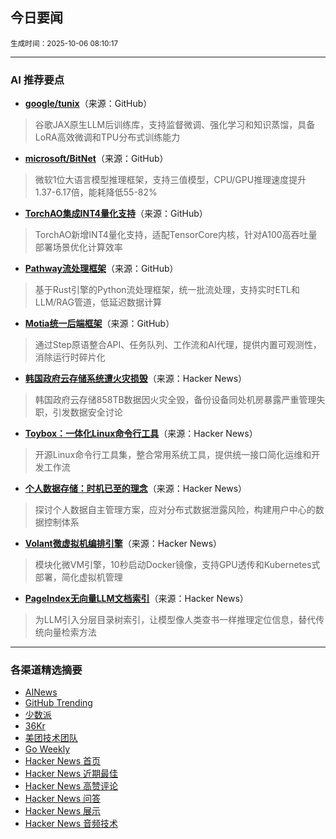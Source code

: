 ## 今日要闻

<sub> 生成时间：2025-10-06 08:10:17</sub>


---

### AI 推荐要点

- **[google/tunix](https://github.com/google/tunix)**（来源：GitHub）  
> 谷歌JAX原生LLM后训练库，支持监督微调、强化学习和知识蒸馏，具备LoRA高效微调和TPU分布式训练能力

- **[microsoft/BitNet](https://github.com/microsoft/BitNet)**（来源：GitHub）  
> 微软1位大语言模型推理框架，支持三值模型，CPU/GPU推理速度提升1.37-6.17倍，能耗降低55-82%

- **[TorchAO集成INT4量化支持](https://github.com/pytorch/ao?tab=readme-ov-file#-quick-start)**（来源：GitHub）  
> TorchAO新增INT4量化支持，适配TensorCore内核，针对A100高吞吐量部署场景优化计算效率

- **[Pathway流处理框架](https://github.com/pathwaycom/pathway)**（来源：GitHub）  
> 基于Rust引擎的Python流处理框架，统一批流处理，支持实时ETL和LLM/RAG管道，低延迟数据计算

- **[Motia统一后端框架](https://github.com/MotiaDev/motia)**（来源：GitHub）  
> 通过Step原语整合API、任务队列、工作流和AI代理，提供内置可观测性，消除运行时碎片化

- **[韩国政府云存储系统遭火灾损毁](https://news.ycombinator.com/item?id=45483386)**（来源：Hacker News）  
> 韩国政府云存储858TB数据因火灾全毁，备份设备同处机房暴露严重管理失职，引发数据安全讨论

- **[Toybox：一体化Linux命令行工具](https://news.ycombinator.com/item?id=45484284)**（来源：Hacker News）  
> 开源Linux命令行工具集，整合常用系统工具，提供统一接口简化运维和开发工作流

- **[个人数据存储：时机已至的理念](https://news.ycombinator.com/item?id=45480106)**（来源：Hacker News）  
> 探讨个人数据自主管理方案，应对分布式数据泄露风险，构建用户中心的数据控制体系

- **[Volant微虚拟机编排引擎](https://news.ycombinator.com/item?id=45486006)**（来源：Hacker News）  
> 模块化微VM引擎，10秒启动Docker镜像，支持GPU透传和Kubernetes式部署，简化虚拟机管理

- **[PageIndex无向量LLM文档索引](https://news.ycombinator.com/item?id=45482992)**（来源：Hacker News）  
> 为LLM引入分层目录树索引，让模型像人类查书一样推理定位信息，替代传统向量检索方法

---

### 各渠道精选摘要
- [AINews](./ai_news_summary_2025-10-06.md)
- [GitHub Trending](./github_trending_2025-10-06.md)
- [少数派](./shaoshupai_2025-10-06.md)
- [36Kr](./36kr_summary_2025-10-06.md)
- [美团技术团队](./meituan_2025-10-06.md)
- [Go Weekly](./go_weekly_2025-10-06.md)
- [Hacker News 首页](./hacker_news_frontpage_2025-10-06.md)
- [Hacker News 近期最佳](./hacker_news_best_2025-10-06.md)
- [Hacker News 高赞评论](./hacker_news_top_comments_2025-10-06.md)
- [Hacker News 问答](./hacker_news_ask_2025-10-06.md)
- [Hacker News 展示](./hacker_news_show_2025-10-06.md)
- [Hacker News 音频技术](./hacker_news_audio_tech_2025-10-06.md)
